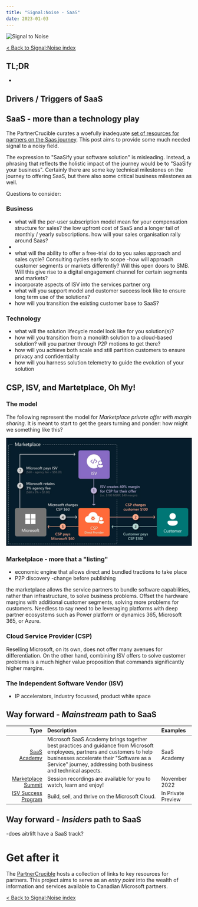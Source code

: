 ```yaml
---
title: "Signal:Noise - SaaS"
date: 2023-01-03
---
```


![Signal to Noise](/PartnerCrucible/Library/signaltonoise-partnershipinnovation.png)


[< Back to Signal:Noise index](/PartnerCrucible/SignaltoNoise)

## TL;DR

*
## Drivers / Triggers of SaaS


## SaaS - more than a technology play

The PartnerCrucible curates a woefully inadequate [set of resources for partners on the Saas journey](/PartnerCrucible/SaaS). This post aims to provide some much needed signal to a noisy field.

The expression to "SaaSify your software solution" is misleading. Instead, a phrasing that reflects the holistic impact of the journey would be to "SaaSify your business". Certainly there are some key technical milestones on the journey to offering SaaS, but there also some critical business milestones as well.

Questions to consider:
### Business

- what will the per-user subscription model mean for your compensation structure for sales? the low upfront cost of SaaS and a longer tail of monthly / yearly subscriptions. how will your sales organisation rally around Saas?
-
- what will the ability to offer a free-trial do to you sales approach and sales cycle? Consulting cycles early to scope
-how will approach customer segments or markets differently? Will this open doors to SMB. Will this give rise to a digital engagement channel for certain segments and markets?
- incorporate aspects of ISV into the services partner org
- what will you support model and customer success look like to ensure long term use of the solutions?
- how will you transition the existing customer base to SaaS?

### Technology
- what will the solution lifecycle model look like for you solution(s)?
- how will you transition from a monolith solution to a cloud-based solution? will you partner through P2P motions to get there?
- how will you achieve both scale and still partition customers to ensure privacy and confidentiality
- how will you harness solution telemetry to guide the evolution of your solution

## CSP, ISV, and Martetplace, Oh My!
### The model

The following represent the model for *Marketplace private offer with margin sharing*. It is meant to start to get the gears turning and ponder: how might we something like this?

![Marketplace private offer margin sharing](../Library/marketplaceprivateoffermarginsharing.png)

### Marketplace - more that a "listing"

* economic engine that allows direct and bundled tractions to take place
* P2P discovery
-change before publishing

the marketplace allows the service partners to bundle software capabilities, rather than infrastructure, to solve business problems.
Offset the hardware margins with additional customer segments, solving more problems for customers.
Needless to say need to be leveraging platforms with deep partner ecosystems such as Power platform or dynamics 365, Microsoft 365, or Azure.

### Cloud Service Provider (CSP)

Reselling Microsoft, on its own, does not offer many avenues for differentiation. On the other hand, combining ISV offers to solve customer problems is a much higher value proposition that commands significantly higher margins.

### The Independent Software Vendor (ISV)

* IP accelerators, industry focussed, product white space

## Way forward - *Mainstream* path to SaaS

Type | Description | Examples
-----: | :------ | :-------
[SaaS Academy](https://www.microsoft.com/en-us/saas-academy/main) | Microsoft SaaS Academy brings together best practices and guidance from Microsoft employees, partners and customers to help businesses accelerate their "Software as a Service" journey, addressing both business and technical aspects. | SaaS Academy
[Marketplace Summit](https://marketplacesummit.microsoft.com/)| Session recordings are available for you to watch, learn and enjoy! | November 2022
[ISV Success Program](https://www.microsoft.com/en-us/isv) | Build, sell, and thrive on the Microsoft Cloud.| In Private Preview

## Way forward - *Insiders* path to SaaS

-does aitrlift have a SaaS track?



# Get after it

The [PartnerCrucible](https://lagimik.github.io/PartnerCrucible/) hosts a collection of links to key resources for partners. This project aims to serve as an *entry point* into the wealth of information and services available to Canadian Microsoft partners.

[< Back to Signal:Noise index](/PartnerCrucible/SignaltoNoise)